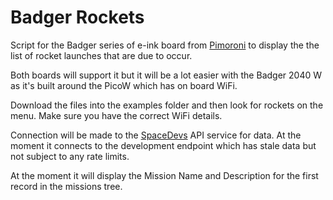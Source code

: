 # Badger Rockets

Script for the Badger series of e-ink board from [Pimoroni](https://shop.pimoroni.com/search?q=badger) to display the the list of rocket launches that are due to occur.

Both boards will support it but it will be a lot easier with the Badger 2040 W as it's built around the PicoW which has on board WiFi.

Download the files into the examples folder and then look for rockets on the menu. Make sure you have the correct WiFi details.

Connection will be made to the [SpaceDevs](https://lldev.thespacedevs.com/docs/) API service for data. At the moment it connects to the development endpoint which has stale data but not subject to any rate limits. 

At the moment it will display the Mission Name and Description for the first record in the missions tree.
